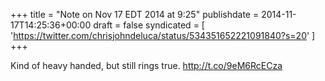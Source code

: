 +++
title = "Note on Nov 17 EDT 2014 at 9:25"
publishdate = 2014-11-17T14:25:36+00:00
draft = false
syndicated = [ 'https://twitter.com/chrisjohndeluca/status/534351652221091840?s=20' ]
+++

Kind of heavy handed, but still rings true.  http://t.co/9eM6RcECza
